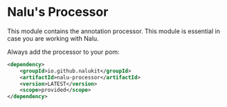 # Nalu's Processor
This module contains the annotation processor. This module is essential in case you are working with Nalu.

Always add the processor to your pom:
```xml
<dependency>
    <groupId>io.github.nalukit</groupId>
    <artifactId>nalu-processor</artifactId>
    <version>LATEST</version>
    <scope>provided</scope>
</dependency>
```
